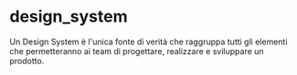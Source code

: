 # design_system
Un Design System è l'unica fonte di verità che raggruppa tutti gli elementi che permetteranno ai team di progettare, realizzare e sviluppare un prodotto.
